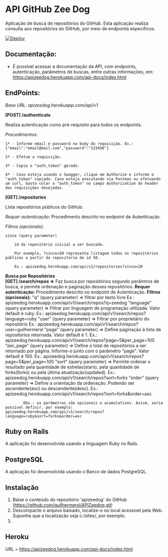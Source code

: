 # API GitHub Zee Dog

Aplicação de busca de repositórios do GitHub.
Esta aplicação realiza consulta aos repositórios do GitHub, por meio de endpoints específicos.

[![Deploy](https://www.herokucdn.com/deploy/button.svg)](https://apizeedog.herokuapp.com/api-docs/index.html)



## Documentação:
*   É possível acessar a documentação da API, com endpoints, autenticação, parâmetros de buscas, entre outras informações, em: https://apizeedog.herokuapp.com/api-docs/index.html



## EndPoints:
*Base URL: apizeedog.herokuapp.com/api/v1*


**[POST] /authenticate**

Realiza autenticação como pré-requisito para todos os endpoints.

*Procedimentos:*

    1º - Informe email e password no body da requisição. Ex.: {"email":"email@mail.com","password":"123456"}

    2º - Efetue a requisição.

    3º - Copie o "auth_token" gerado.

    4º - Caso esteja usando o Swagger, clique em Authorize e informe o "auth_token" copiado. Caso esteja executando via Postman ou efetuando um curl, basta colar o "auth_token" no campo Authorization do header das requisições desejadas.



**[GET] /repositories**  

Lista repositórios públicos do GitHub.

*Requer autenticação:* Procedimento descrito no endpoint de Autenticação.

*Filtros (opcionais):*

    since (query parameter)
    
        id do repositório inicial a ser buscado. 
        
        Por exemplo, ?since=50 representa listagem todos os repositórios públicos a partir do repositório de id 50.

        Ex.: apizeedog.herokuapp.com/api/v1/repositories?since=20



**Busca por Repositórios**  
    **[GET] /search/repos =>**      Faz busca por repositórios segundo parâmtros de busca, e permite ordenação e paginação desses repositórios.
        **Requer autenticação:**     Procedimento descrito no endpoint de Autenticação.
        **Filtros (opcionais):**     "q" (query parameter) => filtrar por texto livre
                                                                Ex.: apizeedog.herokuapp.com/api/v1/search/repos?q=zeedog
                                    "language" (query parameter) => Filtrar por linguagem de programação utilizada. Valor default é ruby.
                                                                    Ex.: apizeedog.herokuapp.com/api/v1/search/repos?language=ruby
                                    "user" (query parameter) => Filtrar por proprietário do repositório
                                                                Ex.: apizeedog.herokuapp.com/api/v1/search/repos?user=guilhermersl
                                    "page" (query parameter) => Define paginação à lista de repositórios retornada. Valor default é 1.
                                                                Ex.: apizeedog.herokuapp.com/api/v1/search/repos?page=5&per_page=100
                                    "per_page" (query parameter) => Define o total de repositórios a ser retornado por página. Informe-o junto com o parâmetro "page". Valor default é 100.
                                                                Ex.: apizeedog.herokuapp.com/api/v1/search/repos?page=5&per_page=100
                                    "sort" (query parameter) => Permite ordenar o resultado pela quantidade de estrelas(stars), pela quantidade de forks(forks) ou pela última atualização(updated).
                                                                Ex.: apizeedog.herokuapp.com/api/v1/search/repos?sort=forks 
                                    "order" (query parameter) => Define a orientação da ordenação. Podendo ser ascendente(asc) ou descendente(desc).
                                                                    Ex.: apizeedog.herokuapp.com/api/v1/search/repos?sort=forks&order=asc

            Obs.: os parâmetros são opcionais e acumulativos. Asism, seria possível definir, por exemplo: apizeedog.herokuapp.com/api/v1/search/repos?language=ruby&sort=forks&order=asc

                                                                    

## Ruby on Rails

A aplicação foi desenvolvida usando a linguagem Ruby no Rails.


## PostgreSQL

A aplicação foi desenvolvida usando o Banco de dados PostgreSQL.


## Instalação

1. Baixe o conteúdo do repositório 'apizeedog' do GitHub (https://github.com/guilhermersl/APIZeedog.git)
2. Descompacte o arquivo baixado, localize-o no local acessível pela Web. Suponha que a localização seja c:/sites/, por exemplo.
3. 


## Heroku

URL = https://apizeedog.herokuapp.com/api-docs/index.html

